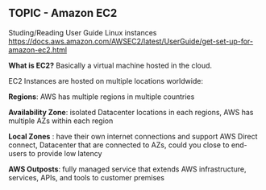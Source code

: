 ## TOPIC - Amazon EC2

Studing/Reading User Guide Linux instances https://docs.aws.amazon.com/AWSEC2/latest/UserGuide/get-set-up-for-amazon-ec2.html 

**What is EC2?** Basically a virtual machine hosted in the cloud.

EC2 Instances are hosted on multiple locations worldwide:

**Regions**: AWS has multiple regions in multiple countries

**Availability Zone**: isolated Datacenter locations in each regions, AWS has multiple AZs within each region

**Local Zones** : have their own internet connections and support AWS Direct connect, Datacenter that are connected to AZs, could you close to end-users to provide low latency

**AWS Outposts**: fully managed service that extends AWS infrastructure, services, APIs, and tools to customer premises


